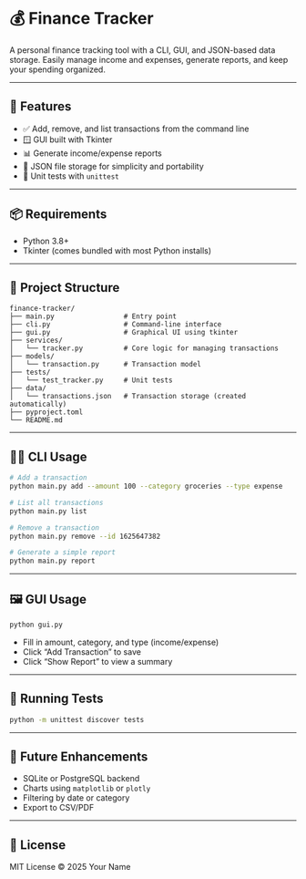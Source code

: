 # 💰 Finance Tracker

A personal finance tracking tool with a CLI, GUI, and JSON-based data storage. Easily manage income and expenses, generate reports, and keep your spending organized.

---

## 🚀 Features

- ✅ Add, remove, and list transactions from the command line
- 🪟 GUI built with Tkinter
- 📊 Generate income/expense reports
- 📁 JSON file storage for simplicity and portability
- 🧪 Unit tests with `unittest`

---

## 📦 Requirements

- Python 3.8+
- Tkinter (comes bundled with most Python installs)

---

## 📂 Project Structure

```
finance-tracker/
├── main.py                 # Entry point
├── cli.py                  # Command-line interface
├── gui.py                  # Graphical UI using tkinter
├── services/
│   └── tracker.py          # Core logic for managing transactions
├── models/
│   └── transaction.py      # Transaction model
├── tests/
│   └── test_tracker.py     # Unit tests
├── data/
│   └── transactions.json   # Transaction storage (created automatically)
├── pyproject.toml
└── README.md
```

---

## 🧑‍💻 CLI Usage

```bash
# Add a transaction
python main.py add --amount 100 --category groceries --type expense

# List all transactions
python main.py list

# Remove a transaction
python main.py remove --id 1625647382

# Generate a simple report
python main.py report
```

---

## 🖼️ GUI Usage

```bash
python gui.py
```

- Fill in amount, category, and type (income/expense)
- Click “Add Transaction” to save
- Click “Show Report” to view a summary

---

## 🧪 Running Tests

```bash
python -m unittest discover tests
```

---

## 📌 Future Enhancements

- SQLite or PostgreSQL backend
- Charts using `matplotlib` or `plotly`
- Filtering by date or category
- Export to CSV/PDF

---

## 📜 License

MIT License © 2025 Your Name